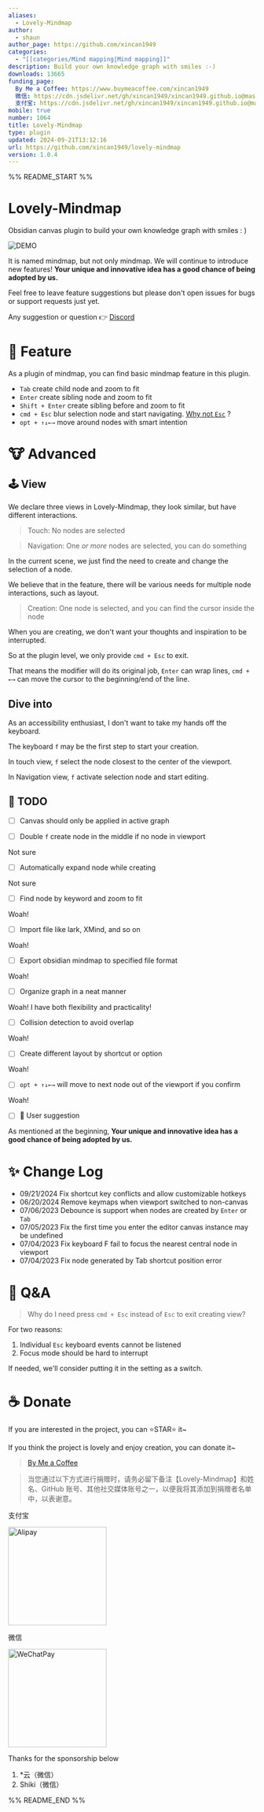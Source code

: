 ```yaml
---
aliases:
  - Lovely-Mindmap
author:
  - shaun
author_page: https://github.com/xincan1949
categories:
  - "[[categories/Mind mapping|Mind mapping]]"
description: Build your own knowledge graph with smiles :-)
downloads: 13665
funding_page:
  By Me a Coffee: https://www.buymeacoffee.com/xincan1949
  微信: https://cdn.jsdelivr.net/gh/xincan1949/xincan1949.github.io@master/WeChatPay.png
  支付宝: https://cdn.jsdelivr.net/gh/xincan1949/xincan1949.github.io@master/Alipay.jpeg
mobile: true
number: 1064
title: Lovely-Mindmap
type: plugin
updated: 2024-09-21T13:12:16
url: https://github.com/xincan1949/lovely-mindmap
version: 1.0.4
---
```


%% README_START %%

# Lovely-Mindmap

Obsidian canvas plugin to build your own knowledge graph with smiles : )

![DEMO](https://raw.githubusercontent.com/xincan1949/lovely-mindmap/HEAD/DEMO.gif)

It is named mindmap, but not only mindmap.
We will continue to introduce new features!
**Your unique and innovative idea has a good chance of being adopted by us.**

Feel free to leave feature suggestions but please don't open issues for bugs or support requests just yet.

Any suggestion or question 👉 [Discord](https://discord.gg/gSdhPNeG)

# 📕 Feature

As a plugin of mindmap, you can find basic mindmap feature in this plugin.

- `Tab` create child node and zoom to fit
- `Enter` create sibling node and zoom to fit
- `Shift + Enter` create sibling before and zoom to fit
- `cmd + Esc` blur selection node and start navigating. [Why not `Esc`](https://github.com/xincan1949/lovely-mindmap#-qa:~:text=exit%20creating%20view%3F-,For%20two%20reasons%3A,-Individual%20Esc%20keyboard) ?
- `opt + ↑↓←→` move around nodes with smart intention

# 🐮 Advanced

## 🕹 View

We declare three views in Lovely-Mindmap, they look similar, but have different interactions.

> Touch: No nodes are selected

> Navigation: One _or more_ nodes are selected, you can do something

In the current scene, we just find the need to create and change the selection of a node.

We believe that in the feature, there will be various needs for multiple node interactions, such as layout.

> Creation: One node is selected, and you can find the cursor inside the node

When you are creating, we don't want your thoughts and inspiration to be interrupted.

So at the plugin level, we only provide `cmd + Esc` to exit.

That means the modifier will do its original job,
`Enter` can wrap lines,
`cmd + ←→` can move the cursor to the beginning/end of the line.

## Dive into

As an accessibility enthusiast, I don't want to take my hands off the keyboard.

The keyboard `f` may be the first step to start your creation.

In touch view, `f` select the node closest to the center of the viewport.

In Navigation view, `f` activate selection node and start editing.


## 🚧 TODO

- [ ] Canvas should only be applied in active graph

- [ ] Double `f` create node in the middle if no node in viewport

Not sure

- [ ] Automatically expand node while creating

Not sure

- [ ] Find node by keyword and zoom to fit

Woah!

- [ ] Import file like lark, XMind, and so on

Woah!

- [ ] Export obsidian mindmap to specified file format

Woah!

- [ ] Organize graph in a neat manner

Woah! I have both flexibility and practicality!

- [ ] Collision detection to avoid overlap

Woah!

- [ ] Create different layout by shortcut or option

Woah!

- [ ] `opt + ↑↓←→` will move to next node out of the viewport if you confirm

Woah!

- [ ] 🥰 User suggestion

As mentioned at the beginning, **Your unique and innovative idea has a good chance of being adopted by us.**

# ✨ Change Log

- 09/21/2024 Fix shortcut key conflicts and allow customizable hotkeys
- 06/20/2024 Remove keymaps when viewport switched to non-canvas
- 07/06/2023 Debounce is support when nodes are created by `Enter` or `Tab`
- 07/05/2023 Fix the first time you enter the editor canvas instance may be undefined
- 07/04/2023 Fix keyboard F fail to focus the nearest central node in viewport
- 07/04/2023 Fix node generated by Tab shortcut position error


# 🤔 Q&A

> Why do I need press `cmd + Esc` instead of `Esc` to exit creating view?

For two reasons:

1. Individual `Esc` keyboard events cannot be listened
2. Focus mode should be hard to interrupt

If needed, we'll consider putting it in the setting as a switch.


# ☕️ Donate

If you are interested in the project, you can ⭐STAR️⭐️ it~

If you think the project is lovely and enjoy creation, you can donate it~

> [By Me a Coffee](https://www.buymeacoffee.com/xincan1949)

> 当您通过以下方式进行捐赠时，请务必留下备注【Lovely-Mindmap】和姓名、GitHub 账号、其他社交媒体账号之一，以便我将其添加到捐赠者名单中，以表谢意。

支付宝

<img alt="Alipay" height="200" src="https://cdn.jsdelivr.net/gh/xincan1949/xincan1949.github.io@master/Alipay.jpeg" width="200"/>


微信

<img alt="WeChatPay" height="200" src="https://cdn.jsdelivr.net/gh/xincan1949/xincan1949.github.io@master/WeChatPay.png" title="123" width="200"/>


Thanks for the sponsorship below
1. *云（微信）
2. Shiki（微信）


%% README_END %%